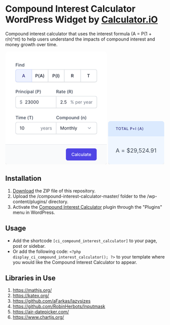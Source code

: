 # Compound Interest Calculator WordPress Widget by [Calculator.iO](https://www.calculator.io/ "Calculator.iO Homepage")

Compound interest calculator that uses the interest formula (A = P(1 + r/n)^nt) to help users understand the impacts of compound interest and money growth over time.

![Compound Interest Calculator Input Form](/assets/images/screenshot-1.png "Compound Interest Calculator Input Form")
![Compound Interest Calculator Calculation Results](/assets/images/screenshot-2.png "Compound Interest Calculator Calculation Results")

## Installation

1. [Download](https://github.com/pub-calculator-io/age-calculator/archive/refs/heads/master.zip) the ZIP file of this repository.
2. Upload the /compound-interest-calculator-master/ folder to the /wp-content/plugins/ directory.
3. Activate the [Compound Interest Calculator](https://www.calculator.io/compound-interest-calculator/ "Compound Interest Calculator Homepage") plugin through the "Plugins" menu in WordPress.

## Usage
* Add the shortcode `[ci_compound_interest_calculator]` to your page, post or sidebar.
* Or add the following code: `<?php display_ci_compound_interest_calculator(); ?>` to your template where you would like the Compound Interest Calculator to appear.

## Libraries in Use
1. https://mathjs.org/
2. https://katex.org/
3. https://github.com/aFarkas/lazysizes
4. https://github.com/RobinHerbots/Inputmask
5. https://air-datepicker.com/
6. https://www.chartjs.org/
